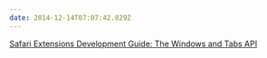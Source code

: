 ```yaml
---
date: 2014-12-14T07:07:42.029Z
---
```

[Safari Extensions Development Guide: The Windows and Tabs API](https://developer.apple.com/library/safari/documentation/Tools/Conceptual/SafariExtensionGuide/WorkingwithWindowsandTabs/WorkingwithWindowsandTabs.html#//apple_ref/doc/uid/TP40009977-CH17-SW1)

